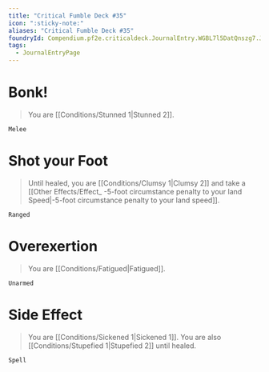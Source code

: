 ```yaml
---
title: "Critical Fumble Deck #35"
icon: ":sticky-note:"
aliases: "Critical Fumble Deck #35"
foundryId: Compendium.pf2e.criticaldeck.JournalEntry.WGBL7l5DatQnszg7.JournalEntryPage.k7BzBti00xCRMnZq
tags:
  - JournalEntryPage
---
```

# Bonk!

> You are [[Conditions/Stunned 1|Stunned 2]].

`Melee`

# Shot your Foot

> Until healed, you are [[Conditions/Clumsy 1|Clumsy 2]] and take a [[Other Effects/Effect\_ -5-foot circumstance penalty to your land Speed|-5-foot circumstance penalty to your land speed]].

`Ranged`

# Overexertion

> You are [[Conditions/Fatigued|Fatigued]].

`Unarmed`

# Side Effect

> You are [[Conditions/Sickened 1|Sickened 1]]. You are also [[Conditions/Stupefied 1|Stupefied 2]] until healed.

`Spell`